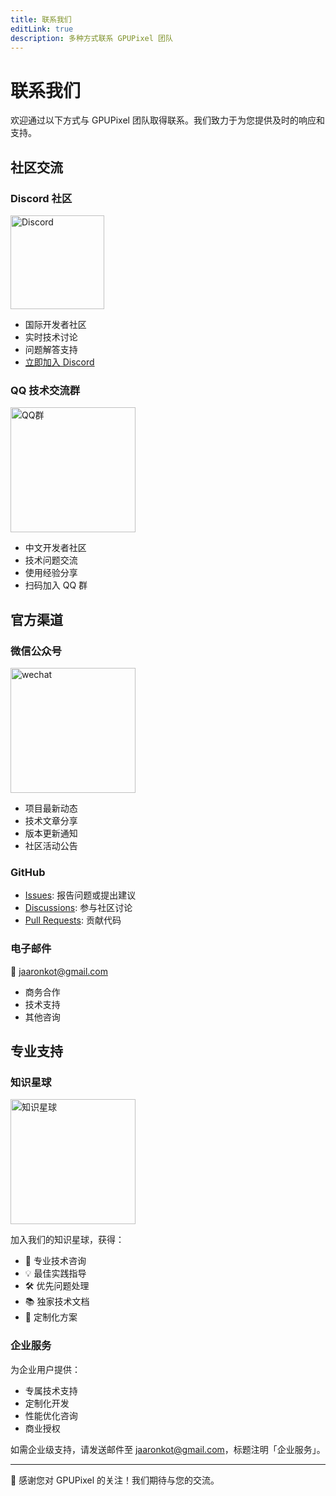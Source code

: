 ```yaml
---
title: 联系我们
editLink: true
description: 多种方式联系 GPUPixel 团队
---
```


# 联系我们

欢迎通过以下方式与 GPUPixel 团队取得联系。我们致力于为您提供及时的响应和支持。

## 社区交流

### Discord 社区
<a href="https://discord.gg/q2MjmqK4" target="_blank">
    <img src="../../image/discord-logo-blue.svg" alt="Discord" style="width: 150px;">
</a>

- 国际开发者社区
- 实时技术讨论
- 问题解答支持
- [立即加入 Discord](https://discord.gg/q2MjmqK4)

### QQ 技术交流群
<img src="../../image/qq-group.jpg" alt="QQ群" style="width: 200px;">

- 中文开发者社区
- 技术问题交流
- 使用经验分享
- 扫码加入 QQ 群

## 官方渠道

### 微信公众号
<img src="../../image/wechat.png" alt="wechat" style="width: 200px;">

- 项目最新动态
- 技术文章分享
- 版本更新通知
- 社区活动公告

### GitHub
- [Issues](https://github.com/pixpark/gpupixel/issues): 报告问题或提出建议
- [Discussions](https://github.com/pixpark/gpupixel/discussions): 参与社区讨论
- [Pull Requests](https://github.com/pixpark/gpupixel/pulls): 贡献代码

### 电子邮件
📧 [jaaronkot@gmail.com](mailto:jaaronkot@gmail.com)
- 商务合作
- 技术支持
- 其他咨询

## 专业支持

### 知识星球
<img src="../../image/zhishixingqiu.jpg" alt="知识星球" style="width: 200px;">

加入我们的知识星球，获得：
- 🚀 专业技术咨询
- 💡 最佳实践指导
- 🛠️ 优先问题处理
- 📚 独家技术文档
- 🎯 定制化方案

### 企业服务
为企业用户提供：
- 专属技术支持
- 定制化开发
- 性能优化咨询
- 商业授权

如需企业级支持，请发送邮件至 [jaaronkot@gmail.com](mailto:jaaronkot@gmail.com)，标题注明「企业服务」。

---

💝 感谢您对 GPUPixel 的关注！我们期待与您的交流。
